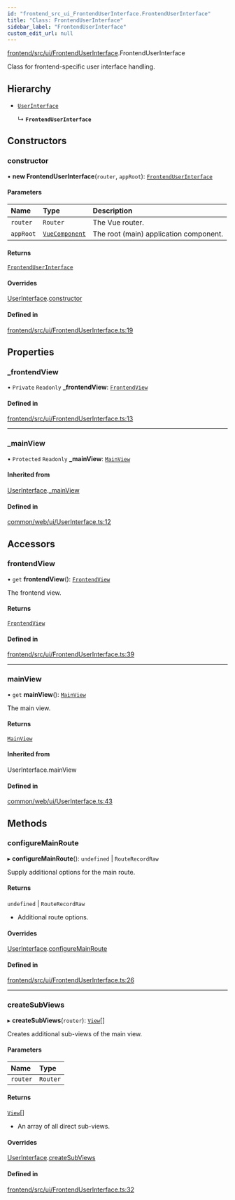```yaml
---
id: "frontend_src_ui_FrontendUserInterface.FrontendUserInterface"
title: "Class: FrontendUserInterface"
sidebar_label: "FrontendUserInterface"
custom_edit_url: null
---
```


[frontend/src/ui/FrontendUserInterface](../modules/frontend_src_ui_FrontendUserInterface.md).FrontendUserInterface

Class for frontend-specific user interface handling.

## Hierarchy

- [`UserInterface`](common_web_ui_UserInterface.UserInterface.md)

  ↳ **`FrontendUserInterface`**

## Constructors

### constructor

• **new FrontendUserInterface**(`router`, `appRoot`): [`FrontendUserInterface`](frontend_src_ui_FrontendUserInterface.FrontendUserInterface.md)

#### Parameters

| Name | Type | Description |
| :------ | :------ | :------ |
| `router` | `Router` | The Vue router. |
| `appRoot` | [`VueComponent`](../modules/common_web_component_WebComponent.md#vuecomponent) | The root (main) application component. |

#### Returns

[`FrontendUserInterface`](frontend_src_ui_FrontendUserInterface.FrontendUserInterface.md)

#### Overrides

[UserInterface](common_web_ui_UserInterface.UserInterface.md).[constructor](common_web_ui_UserInterface.UserInterface.md#constructor)

#### Defined in

[frontend/src/ui/FrontendUserInterface.ts:19](https://github.com/Soroush9978/rds-ng/blob/9a997cb/src/frontend/src/ui/FrontendUserInterface.ts#L19)

## Properties

### \_frontendView

• `Private` `Readonly` **\_frontendView**: [`FrontendView`](frontend_src_ui_views_frontend_FrontendView.FrontendView.md)

#### Defined in

[frontend/src/ui/FrontendUserInterface.ts:13](https://github.com/Soroush9978/rds-ng/blob/9a997cb/src/frontend/src/ui/FrontendUserInterface.ts#L13)

___

### \_mainView

• `Protected` `Readonly` **\_mainView**: [`MainView`](common_web_ui_views_main_MainView.MainView.md)

#### Inherited from

[UserInterface](common_web_ui_UserInterface.UserInterface.md).[_mainView](common_web_ui_UserInterface.UserInterface.md#_mainview)

#### Defined in

[common/web/ui/UserInterface.ts:12](https://github.com/Soroush9978/rds-ng/blob/9a997cb/src/common/web/ui/UserInterface.ts#L12)

## Accessors

### frontendView

• `get` **frontendView**(): [`FrontendView`](frontend_src_ui_views_frontend_FrontendView.FrontendView.md)

The frontend view.

#### Returns

[`FrontendView`](frontend_src_ui_views_frontend_FrontendView.FrontendView.md)

#### Defined in

[frontend/src/ui/FrontendUserInterface.ts:39](https://github.com/Soroush9978/rds-ng/blob/9a997cb/src/frontend/src/ui/FrontendUserInterface.ts#L39)

___

### mainView

• `get` **mainView**(): [`MainView`](common_web_ui_views_main_MainView.MainView.md)

The main view.

#### Returns

[`MainView`](common_web_ui_views_main_MainView.MainView.md)

#### Inherited from

UserInterface.mainView

#### Defined in

[common/web/ui/UserInterface.ts:43](https://github.com/Soroush9978/rds-ng/blob/9a997cb/src/common/web/ui/UserInterface.ts#L43)

## Methods

### configureMainRoute

▸ **configureMainRoute**(): `undefined` \| `RouteRecordRaw`

Supply additional options for the main route.

#### Returns

`undefined` \| `RouteRecordRaw`

- Additional route options.

#### Overrides

[UserInterface](common_web_ui_UserInterface.UserInterface.md).[configureMainRoute](common_web_ui_UserInterface.UserInterface.md#configuremainroute)

#### Defined in

[frontend/src/ui/FrontendUserInterface.ts:26](https://github.com/Soroush9978/rds-ng/blob/9a997cb/src/frontend/src/ui/FrontendUserInterface.ts#L26)

___

### createSubViews

▸ **createSubViews**(`router`): [`View`](common_web_ui_views_View.View.md)[]

Creates additional sub-views of the main view.

#### Parameters

| Name | Type |
| :------ | :------ |
| `router` | `Router` |

#### Returns

[`View`](common_web_ui_views_View.View.md)[]

- An array of all direct sub-views.

#### Overrides

[UserInterface](common_web_ui_UserInterface.UserInterface.md).[createSubViews](common_web_ui_UserInterface.UserInterface.md#createsubviews)

#### Defined in

[frontend/src/ui/FrontendUserInterface.ts:32](https://github.com/Soroush9978/rds-ng/blob/9a997cb/src/frontend/src/ui/FrontendUserInterface.ts#L32)
